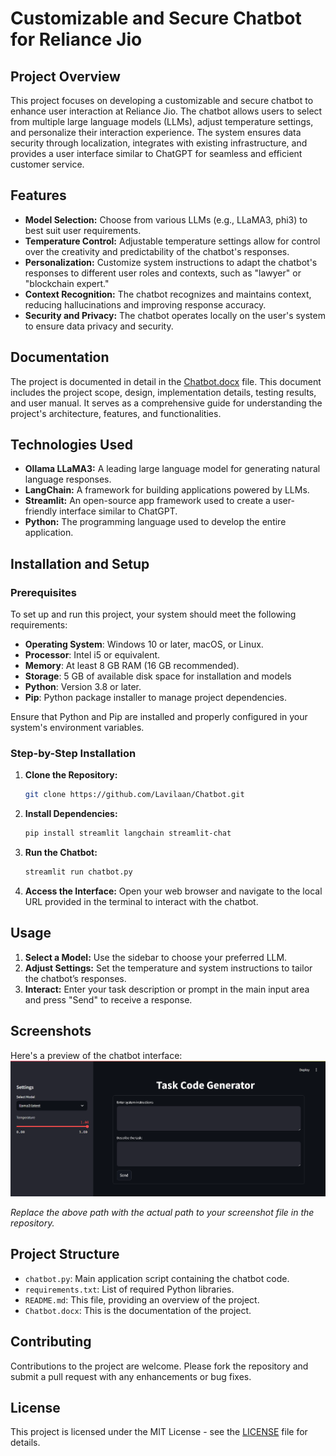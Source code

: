 # Customizable and Secure Chatbot for Reliance Jio

## Project Overview
This project focuses on developing a customizable and secure chatbot to enhance user interaction at Reliance Jio. The chatbot allows users to select from multiple large language models (LLMs), adjust temperature settings, and personalize their interaction experience. The system ensures data security through localization, integrates with existing infrastructure, and provides a user interface similar to ChatGPT for seamless and efficient customer service.

## Features
- **Model Selection:** Choose from various LLMs (e.g., LLaMA3, phi3) to best suit user requirements.
- **Temperature Control:** Adjustable temperature settings allow for control over the creativity and predictability of the chatbot's responses.
- **Personalization:** Customize system instructions to adapt the chatbot's responses to different user roles and contexts, such as "lawyer" or "blockchain expert."
- **Context Recognition:** The chatbot recognizes and maintains context, reducing hallucinations and improving response accuracy.
- **Security and Privacy:** The chatbot operates locally on the user's system to ensure data privacy and security.

## **Documentation**

The project is documented in detail in the [Chatbot.docx](./Chatbot.docx) file. This document includes the project scope, design, implementation details, testing results, and user manual. It serves as a comprehensive guide for understanding the project's architecture, features, and functionalities.

## Technologies Used
- **Ollama LLaMA3:** A leading large language model for generating natural language responses.
- **LangChain:** A framework for building applications powered by LLMs.
- **Streamlit:** An open-source app framework used to create a user-friendly interface similar to ChatGPT.
- **Python:** The programming language used to develop the entire application.

## Installation and Setup

### Prerequisites
To set up and run this project, your system should meet the following requirements:

- **Operating System**: Windows 10 or later, macOS, or Linux.
- **Processor**: Intel i5 or equivalent.
- **Memory**: At least 8 GB RAM (16 GB recommended).
- **Storage**: 5 GB of available disk space for installation and models
- **Python**: Version 3.8 or later.
- **Pip**: Python package installer to manage project dependencies.

Ensure that Python and Pip are installed and properly configured in your system's environment variables.

### Step-by-Step Installation
1. **Clone the Repository:**
    ```bash
    git clone https://github.com/Lavilaan/Chatbot.git
    ```
2. **Install Dependencies:**
    ```bash
    pip install streamlit langchain streamlit-chat
    ```
3. **Run the Chatbot:**
    ```bash
    streamlit run chatbot.py
    ```

4. **Access the Interface:** Open your web browser and navigate to the local URL provided in the terminal to interact with the chatbot.

## Usage
1. **Select a Model:** Use the sidebar to choose your preferred LLM.
2. **Adjust Settings:** Set the temperature and system instructions to tailor the chatbot’s responses.
3. **Interact:** Enter your task description or prompt in the main input area and press "Send" to receive a response.

## Screenshots
Here's a preview of the chatbot interface:
![Chatbot Interface](./Interface.png)

*Replace the above path with the actual path to your screenshot file in the repository.*

## Project Structure
- `chatbot.py`: Main application script containing the chatbot code.
- `requirements.txt`: List of required Python libraries.
- `README.md`: This file, providing an overview of the project.
- `Chatbot.docx`: This is the documentation of the project.

## Contributing
Contributions to the project are welcome. Please fork the repository and submit a pull request with any enhancements or bug fixes.

## License
This project is licensed under the MIT License - see the [LICENSE](./LICENSE) file for details.
